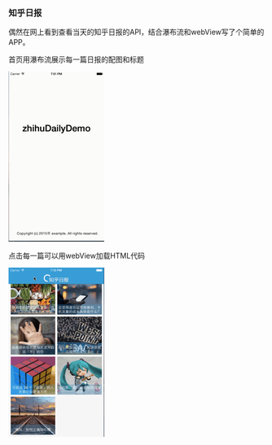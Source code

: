 ### 知乎日报
偶然在网上看到查看当天的知乎日报的API，结合瀑布流和webView写了个简单的APP。

首页用瀑布流展示每一篇日报的配图和标题

![image](https://github.com/shijiangkai/zhihuDailyDemo/raw/master/home.gif)

点击每一篇可以用webView加载HTML代码

![image](https://github.com/shijiangkai/zhihuDailyDemo/raw/master/webView.gif)
